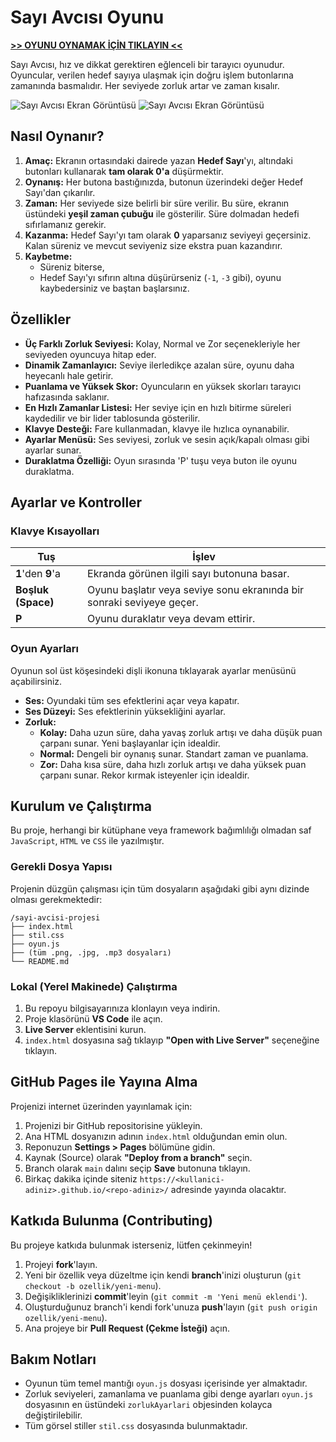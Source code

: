 # Sayı Avcısı Oyunu

**[>> OYUNU OYNAMAK İÇİN TIKLAYIN <<](https://Koc-Staj.github.io/Sayi_Oyunu_Projesi/)**

Sayı Avcısı, hız ve dikkat gerektiren eğlenceli bir tarayıcı oyunudur. Oyuncular, verilen hedef sayıya ulaşmak için doğru işlem butonlarına zamanında basmalıdır. Her seviyede zorluk artar ve zaman kısalır.

![Sayı Avcısı Ekran Görüntüsü](ekran-goruntusu1.png)
![Sayı Avcısı Ekran Görüntüsü](ekran-goruntusu2.png)

## Nasıl Oynanır?

1.  **Amaç:** Ekranın ortasındaki dairede yazan **Hedef Sayı**'yı, altındaki butonları kullanarak **tam olarak 0'a** düşürmektir.
2.  **Oynanış:** Her butona bastığınızda, butonun üzerindeki değer Hedef Sayı'dan çıkarılır.
3.  **Zaman:** Her seviyede size belirli bir süre verilir. Bu süre, ekranın üstündeki **yeşil zaman çubuğu** ile gösterilir. Süre dolmadan hedefi sıfırlamanız gerekir.
4.  **Kazanma:** Hedef Sayı'yı tam olarak **0** yaparsanız seviyeyi geçersiniz. Kalan süreniz ve mevcut seviyeniz size ekstra puan kazandırır.
5.  **Kaybetme:**
    *   Süreniz biterse,
    *   Hedef Sayı'yı sıfırın altına düşürürseniz (`-1`, `-3` gibi),
    oyunu kaybedersiniz ve baştan başlarsınız.

## Özellikler

-   **Üç Farklı Zorluk Seviyesi:** Kolay, Normal ve Zor seçenekleriyle her seviyeden oyuncuya hitap eder.
-   **Dinamik Zamanlayıcı:** Seviye ilerledikçe azalan süre, oyunu daha heyecanlı hale getirir.
-   **Puanlama ve Yüksek Skor:** Oyuncuların en yüksek skorları tarayıcı hafızasında saklanır.
-   **En Hızlı Zamanlar Listesi:** Her seviye için en hızlı bitirme süreleri kaydedilir ve bir lider tablosunda gösterilir.
-   **Klavye Desteği:** Fare kullanmadan, klavye ile hızlıca oynanabilir.
-   **Ayarlar Menüsü:** Ses seviyesi, zorluk ve sesin açık/kapalı olması gibi ayarlar sunar.
-   **Duraklatma Özelliği:** Oyun sırasında 'P' tuşu veya buton ile oyunu duraklatma.

## Ayarlar ve Kontroller

### Klavye Kısayolları

| Tuş           | İşlev                                          |
|---------------|------------------------------------------------|
| **1**'den **9**'a | Ekranda görünen ilgili sayı butonuna basar.    |
| **Boşluk (Space)** | Oyunu başlatır veya seviye sonu ekranında bir sonraki seviyeye geçer. |
| **P**           | Oyunu duraklatır veya devam ettirir.           |

### Oyun Ayarları

Oyunun sol üst köşesindeki dişli ikonuna tıklayarak ayarlar menüsünü açabilirsiniz.

-   **Ses:** Oyundaki tüm ses efektlerini açar veya kapatır.
-   **Ses Düzeyi:** Ses efektlerinin yüksekliğini ayarlar.
-   **Zorluk:**
    -   **Kolay:** Daha uzun süre, daha yavaş zorluk artışı ve daha düşük puan çarpanı sunar. Yeni başlayanlar için idealdir.
    -   **Normal:** Dengeli bir oynanış sunar. Standart zaman ve puanlama.
    -   **Zor:** Daha kısa süre, daha hızlı zorluk artışı ve daha yüksek puan çarpanı sunar. Rekor kırmak isteyenler için idealdir.

## Kurulum ve Çalıştırma

Bu proje, herhangi bir kütüphane veya framework bağımlılığı olmadan saf `JavaScript`, `HTML` ve `CSS` ile yazılmıştır.

### Gerekli Dosya Yapısı

Projenin düzgün çalışması için tüm dosyaların aşağıdaki gibi aynı dizinde olması gerekmektedir:
```
/sayi-avcisi-projesi
├── index.html
├── stil.css
├── oyun.js
├── (tüm .png, .jpg, .mp3 dosyaları)
└── README.md
```

### Lokal (Yerel Makinede) Çalıştırma

1.  Bu repoyu bilgisayarınıza klonlayın veya indirin.
2.  Proje klasörünü **VS Code** ile açın.
3.  **Live Server** eklentisini kurun.
4.  `index.html` dosyasına sağ tıklayıp **"Open with Live Server"** seçeneğine tıklayın.

## GitHub Pages ile Yayına Alma

Projenizi internet üzerinden yayınlamak için:

1.  Projenizi bir GitHub repositorisine yükleyin.
2.  Ana HTML dosyanızın adının `index.html` olduğundan emin olun.
3.  Reponuzun **Settings > Pages** bölümüne gidin.
4.  Kaynak (Source) olarak **"Deploy from a branch"** seçin.
5.  Branch olarak `main` dalını seçip **Save** butonuna tıklayın.
6.  Birkaç dakika içinde siteniz `https://<kullanici-adiniz>.github.io/<repo-adiniz>/` adresinde yayında olacaktır.

## Katkıda Bulunma (Contributing)

Bu projeye katkıda bulunmak isterseniz, lütfen çekinmeyin!

1.  Projeyi **fork**'layın.
2.  Yeni bir özellik veya düzeltme için kendi **branch**'inizi oluşturun (`git checkout -b ozellik/yeni-menu`).
3.  Değişikliklerinizi **commit**'leyin (`git commit -m 'Yeni menü eklendi'`).
4.  Oluşturduğunuz branch'i kendi fork'unuza **push**'layın (`git push origin ozellik/yeni-menu`).
5.  Ana projeye bir **Pull Request (Çekme İsteği)** açın.

## Bakım Notları

-   Oyunun tüm temel mantığı `oyun.js` dosyası içerisinde yer almaktadır.
-   Zorluk seviyeleri, zamanlama ve puanlama gibi denge ayarları `oyun.js` dosyasının en üstündeki `zorlukAyarlari` objesinden kolayca değiştirilebilir.
-   Tüm görsel stiller `stil.css` dosyasında bulunmaktadır.